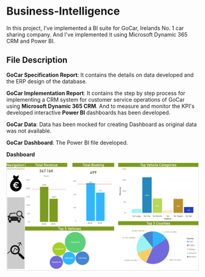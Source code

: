 # Business-Intelligence

In this project, I've implemented a BI suite for GoCar, Irelands No. 1 car sharing company. And I've implemented it using Microsoft Dynamic 365 CRM and Power BI.

## File Description

**GoCar Specification Report**: It contains the details on data developed and the ERP design of the database.

**GoCar Implementation Report**: It contains the step by step process for implementing a CRM system for customer service operations of GoCar  using **Microsoft Dynamic 365 CRM**.
And to measure and monitor the KPI's developed interactive **Power BI** dashboards has been developed. 

**GoCar Data**: Data has been mocked for creating Dashboard as original data was not available.

**GoCar Dashboard**: The Power BI file developed.

**Dashboard**

![](Dashboards/Dash%201.png)
